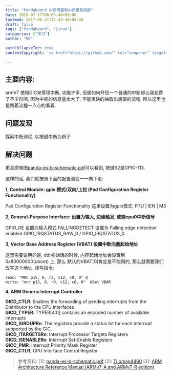 ```yaml
---
title: "Pandaboard 中断流程和中断服务函数"
date: 2016-07-17T08:03:48+08:00
lastmod: 2017-08-31T15:43:48+08:00
draft: false
tags: ["Pandaboard", "Linux"]
categories: ["学习"]
author: "KK"

autoCollapseToc: true
contentCopyright: '<a href="https://github.com/" rel="noopener" target="_blank">MIT</a>'

---
```


## 主要内容:

armV7 使用GIC来管理中断, 功能许多, 但是如何开启一个普通的中断却让我花费了不少时间,
因为中间的信息量太大了, 不能很快的抽取出想要的流程.
所以这里也是跟着流程一点点的看看.

## 问题发现

探索中断流程, 以按键中断为例子

## 解决问题

更具原理图[panda-es-b-schematic.pdf](http://pandaboard.org/sites/default/files/board_reference/pandaboard-es-b/panda-es-b-schematic.pdf)可以看到, 按键S2是GPIO-113.

这样的话, 我们就按照下面的配置流程一一向下走:

**1, Control Module: gpio 模式/双向/上拉 (Pad Configuration Register Functionality)**

   Pad Configuration Register Functionality
   这里设置为gpio模式: PTU | IEN | M3

**2, General-Purpose Interface: 设置为输入, 边缘触发, 使能cpu0中断信号**

   GPIO_OE 设置为输入模式
   FALLINGDETECT 设置为 Falling edge detection enabled
   GPIO_IRQSTATUS_RAW_0 / GPIO_IRQSTATUS_0

**3, Vector Base Address Register (VBAT) 设置中断向量起始地址**

   这里需要说明的是, ddr初始话的时候, 内存起始地址会设置到0x80000000(uboot) 上, 那么
   默认的VBAT[0]肯定是不能用的, 那么就需要我们改写这个地址.
   读写指令:
   ```
   read: "MRC p15, 0, r2, c12, c0, 0" @
   wirte: "mcr p15, 0, r0, c12, c0, 0"  @Set VBAR
   ```

**4, ARM Generic Interrupt Controller**

   **GICD_CTLR**: Enables the forwarding of pending interrupts from the Distributor to the CPU interfaces  
   **GICD_TYPER**: TYPER[4:0] contains an encoded number of available interrupts  
   **GICD_IGROUPRn**: The registers provide a status bit for each interrupt supported by the GIC.  
   **GICD_ITARGETSRn**: Interrupt Processor Targets Registers  
   **GICD_ISENABLERn**: Interrupt Set-Enable Registers  
   **GICC_PMR**: Interrupt Priority Mask Register  
   **GICC_CTLR**; CPU Interface Control Register  

> 参考资料:
> [1]: [panda-es-b-schematic.pdf](http://pandaboard.org/sites/default/files/board_reference/pandaboard-es-b/panda-es-b-schematic.pdf)
> [2]: [TI omap4460](http://www.ti.com/product/omap4460)
> [3]: [ARM Architecture Reference Manual (ARMv7-A and ARMv7-R edition)](http://download.csdn.net/detail/heyuanxianzi/7568191)


